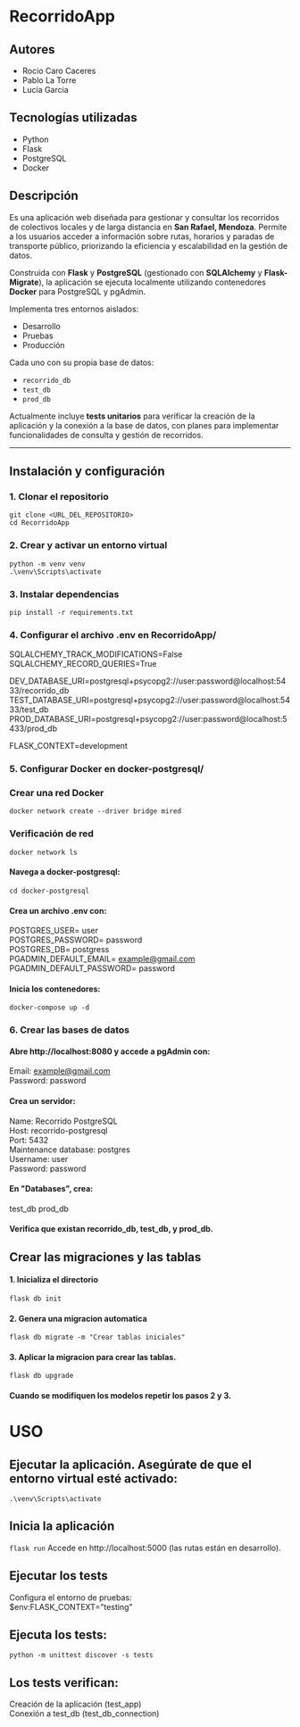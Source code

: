 # RecorridoApp

## Autores
- Rocio Caro Caceres
- Pablo La Torre
- Lucia Garcia

## Tecnologías utilizadas

- Python
- Flask
- PostgreSQL
- Docker

## Descripción

 Es una aplicación web diseñada para gestionar y consultar los recorridos de colectivos locales y de larga distancia en **San Rafael, Mendoza**.
Permite a los usuarios acceder a información sobre rutas, horarios y paradas de transporte público, priorizando la eficiencia y escalabilidad en la gestión de datos.

Construida con **Flask** y **PostgreSQL** (gestionado con **SQLAlchemy** y **Flask-Migrate**), la aplicación se ejecuta localmente utilizando contenedores **Docker** para PostgreSQL y pgAdmin.

Implementa tres entornos aislados:
- Desarrollo
- Pruebas
- Producción

Cada uno con su propia base de datos:
- `recorrido_db`
- `test_db`
- `prod_db`

Actualmente incluye **tests unitarios** para verificar la creación de la aplicación y la conexión a la base de datos, con planes para implementar funcionalidades de consulta y gestión de recorridos.

---

## Instalación y configuración

### 1. Clonar el repositorio

`git clone <URL_DEL_REPOSITORIO>`  
`cd RecorridoApp`

### 2. Crear y activar un entorno virtual

`python -m venv venv`  
`.\venv\Scripts\activate`

### 3. Instalar dependencias

`pip install -r requirements.txt`

### 4. Configurar el archivo .env en RecorridoApp/

SQLALCHEMY_TRACK_MODIFICATIONS=False
SQLALCHEMY_RECORD_QUERIES=True

DEV_DATABASE_URI=postgresql+psycopg2://user:password@localhost:5433/recorrido_db
TEST_DATABASE_URI=postgresql+psycopg2://user:password@localhost:5433/test_db
PROD_DATABASE_URI=postgresql+psycopg2://user:password@localhost:5433/prod_db

FLASK_CONTEXT=development

### 5. Configurar Docker en docker-postgresql/

### Crear una red Docker  
`docker network create --driver bridge mired`  

### Verificación de red  
`docker network ls`  

#### Navega a docker-postgresql:

`cd docker-postgresql`

#### Crea un archivo .env con:

POSTGRES_USER= user  
POSTGRES_PASSWORD= password  
POSTGRES_DB= postgress  
PGADMIN_DEFAULT_EMAIL= example@gmail.com  
PGADMIN_DEFAULT_PASSWORD= password

#### Inicia los contenedores:

`docker-compose up -d`

### 6. Crear las bases de datos

#### Abre http://localhost:8080 y accede a pgAdmin con:

Email: example@gmail.com  
Password: password  

#### Crea un servidor:

Name: Recorrido PostgreSQL  
Host: recorrido-postgresql  
Port: 5432  
Maintenance database: postgres  
Username: user  
Password: password  


#### En "Databases", crea:

test_db
prod_db

#### Verifica que existan recorrido_db, test_db, y prod_db.

## Crear las migraciones y las tablas
#### 1. Inicializa el directorio
`flask db init`

#### 2. Genera una migracion automatica 
`flask db migrate -m "Crear tablas iniciales"`

#### 3. Aplicar la migracion para crear las tablas.
`flask db upgrade`

#### Cuando se modifiquen los modelos repetir los pasos 2 y 3.

# USO
## Ejecutar la aplicación. Asegúrate de que el entorno virtual esté activado:

`.\venv\Scripts\activate`

## Inicia la aplicación

`flask run`
Accede en http://localhost:5000 (las rutas están en desarrollo).

## Ejecutar los tests
Configura el entorno de pruebas:  
$env:FLASK_CONTEXT="testing"  

## Ejecuta los tests:  
`python -m unittest discover -s tests`  

## Los tests verifican:  

Creación de la aplicación (test_app)  
Conexión a test_db (test_db_connection)  
